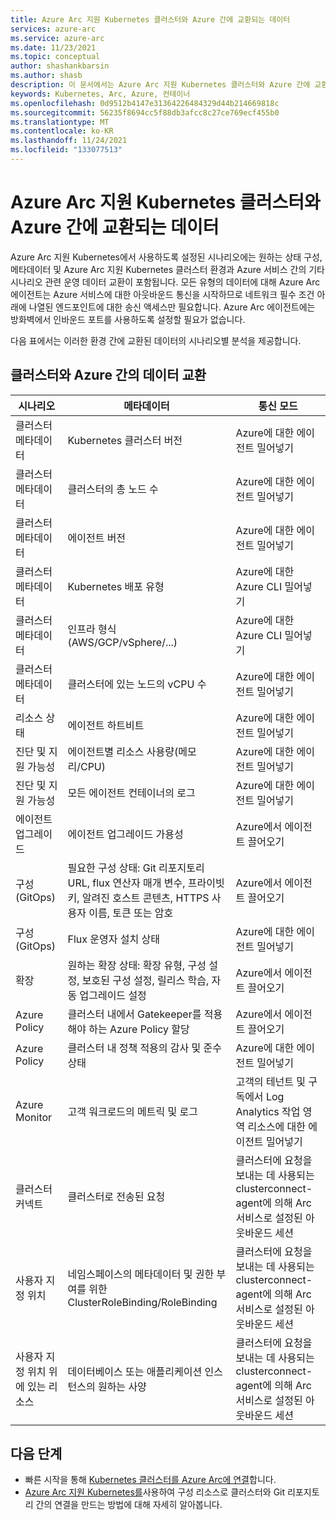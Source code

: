 ```yaml
---
title: Azure Arc 지원 Kubernetes 클러스터와 Azure 간에 교환되는 데이터
services: azure-arc
ms.service: azure-arc
ms.date: 11/23/2021
ms.topic: conceptual
author: shashankbarsin
ms.author: shasb
description: 이 문서에서는 Azure Arc 지원 Kubernetes 클러스터와 Azure 간에 교환되는 데이터에 대한 정보를 제공합니다.
keywords: Kubernetes, Arc, Azure, 컨테이너
ms.openlocfilehash: 0d9512b4147e31364226484329d44b214669818c
ms.sourcegitcommit: 56235f8694cc5f88db3afcc8c27ce769ecf455b0
ms.translationtype: MT
ms.contentlocale: ko-KR
ms.lasthandoff: 11/24/2021
ms.locfileid: "133077513"
---
```

# <a name="data-exchanged-between-azure-arc-enabled-kubernetes-cluster-and-azure"></a>Azure Arc 지원 Kubernetes 클러스터와 Azure 간에 교환되는 데이터

Azure Arc 지원 Kubernetes에서 사용하도록 설정된 시나리오에는 원하는 상태 구성, 메타데이터 및 Azure Arc 지원 Kubernetes 클러스터 환경과 Azure 서비스 간의 기타 시나리오 관련 운영 데이터 교환이 포함됩니다. 모든 유형의 데이터에 대해 Azure Arc 에이전트는 Azure 서비스에 대한 아웃바운드 통신을 시작하므로 네트워크 필수 조건 아래에 나열된 엔드포인트에 대한 송신 액세스만 필요합니다. Azure Arc 에이전트에는 방화벽에서 인바운드 포트를 사용하도록 설정할 필요가 없습니다.

다음 표에서는 이러한 환경 간에 교환된 데이터의 시나리오별 분석을 제공합니다.

## <a name="data-exchange-between-cluster-and-azure"></a>클러스터와 Azure 간의 데이터 교환

| 시나리오 | 메타데이터 | 통신 모드 |
| --------- | -------- | ------------------ |
| 클러스터 메타데이터 | Kubernetes 클러스터 버전 | Azure에 대한 에이전트 밀어넣기 |
| 클러스터 메타데이터 | 클러스터의 총 노드 수 | Azure에 대한 에이전트 밀어넣기 |
| 클러스터 메타데이터 | 에이전트 버전 | Azure에 대한 에이전트 밀어넣기 |
| 클러스터 메타데이터 | Kubernetes 배포 유형 | Azure에 대한 Azure CLI 밀어넣기 |
| 클러스터 메타데이터 | 인프라 형식(AWS/GCP/vSphere/...) | Azure에 대한 Azure CLI 밀어넣기 |
| 클러스터 메타데이터 | 클러스터에 있는 노드의 vCPU 수 | Azure에 대한 에이전트 밀어넣기 |
| 리소스 상태 | 에이전트 하트비트 | Azure에 대한 에이전트 밀어넣기 |
| 진단 및 지원 가능성 | 에이전트별 리소스 사용량(메모리/CPU) | Azure에 대한 에이전트 밀어넣기 |
| 진단 및 지원 가능성 | 모든 에이전트 컨테이너의 로그 | Azure에 대한 에이전트 밀어넣기 |
| 에이전트 업그레이드 | 에이전트 업그레이드 가용성 | Azure에서 에이전트 끌어오기 |
| 구성(GitOps) | 필요한 구성 상태: Git 리포지토리 URL, flux 연산자 매개 변수, 프라이빗 키, 알려진 호스트 콘텐츠, HTTPS 사용자 이름, 토큰 또는 암호 | Azure에서 에이전트 끌어오기 |
| 구성(GitOps) | Flux 운영자 설치 상태 | Azure에 대한 에이전트 밀어넣기 |
| 확장 | 원하는 확장 상태: 확장 유형, 구성 설정, 보호된 구성 설정, 릴리스 학습, 자동 업그레이드 설정 | Azure에서 에이전트 끌어오기 |
| Azure Policy | 클러스터 내에서 Gatekeeper를 적용해야 하는 Azure Policy 할당 | Azure에서 에이전트 끌어오기 |
| Azure Policy | 클러스터 내 정책 적용의 감사 및 준수 상태 | Azure에 대한 에이전트 밀어넣기 |
| Azure Monitor | 고객 워크로드의 메트릭 및 로그 | 고객의 테넌트 및 구독에서 Log Analytics 작업 영역 리소스에 대한 에이전트 밀어넣기 |
| 클러스터 커넥트 | 클러스터로 전송된 요청 | 클러스터에 요청을 보내는 데 사용되는 clusterconnect-agent에 의해 Arc 서비스로 설정된 아웃바운드 세션 |
| 사용자 지정 위치 | 네임스페이스의 메타데이터 및 권한 부여를 위한 ClusterRoleBinding/RoleBinding | 클러스터에 요청을 보내는 데 사용되는 clusterconnect-agent에 의해 Arc 서비스로 설정된 아웃바운드 세션 |
| 사용자 지정 위치 위에 있는 리소스 | 데이터베이스 또는 애플리케이션 인스턴스의 원하는 사양 | 클러스터에 요청을 보내는 데 사용되는 clusterconnect-agent에 의해 Arc 서비스로 설정된 아웃바운드 세션 |

## <a name="next-steps"></a>다음 단계

* 빠른 시작을 통해 [Kubernetes 클러스터를 Azure Arc에 연결](./quickstart-connect-cluster.md)합니다.
* [Azure Arc 지원 Kubernetes를](./conceptual-configurations.md)사용하여 구성 리소스로 클러스터와 Git 리포지토리 간의 연결을 만드는 방법에 대해 자세히 알아봅니다.


